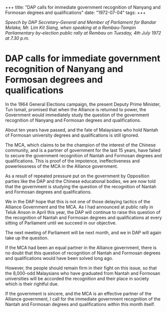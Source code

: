 +++ 
title: "DAP calls for immediate government recognition of Nanyang and Formosan degrees and qualifications"
date: "1972-07-04"
tags:
+++

_Speech by DAP Secretary-General and Member of Parliament for Bandar Melaka, Mr. Lim Kit Siang, when speaking  at a Rembau-Tampin Parliamentary by-election public rally at Rembau on Tuesday, 4th July 1972 at 7.30 p.m._

# DAP calls for immediate government recognition of Nanyang and Formosan degrees and qualifications

In the 1964 General Elections campaign, the present Deputy Prime Minister, Tun Ismail, promised that when the Alliance is returned to power, the Government would immediately study the question of the government recognition of Nanyang and Formosan degrees and qualifications.</u>

About ten years have passed, and the fate of Malaysians who hold Nantah of Formosan university degrees and qualifications is still ignored.

The MCA, which claims to be the champion of the interest of the Chinese community, and is a partner of government for the last 15 years, have failed to secure the government recognition of Nantah and Formosan degrees and qualifications. This is proof of the impotence, ineffectiveness and powerlessness of the MCA in the Alliance government.

As a result of repeated pressure put on the government by Opposition parties like the DAP and the Chinese educational bodies, we are now told that the government is studying the question of the recognition of Nantah and Formosan degrees and qualifications.

We in the DAP hope that this is not one of those delaying tactics of the Alliance Government and the MCA. As I had announced at public rally in Teluk Anson in April this year, the DAP will continue to raise this question of the recognition of Nantah and Formosan degrees and qualifications at every sitting of Parliament until we succeed in our objective.

The next meeting of Parliament will be next month, and we in DAP will again take up the question.

If the MCA had been an equal partner in the Alliance government, there is no doubt that this question of recognition of Nantah and Formosan degrees and qualifications would have been solved long ago.

However, the people should remain firm in their fight on this issue, so that the 8,000-odd Malaysians who have graduated from Nantah and Formosan universities will be accorded the recognition and their place in society which is their rightful due.

If the government is sincere, and the MCA is an effective partner of the Alliance government, I call for the immediate government recognition of the Nantah and Formosan degrees and qualifications within this month itself.
 
